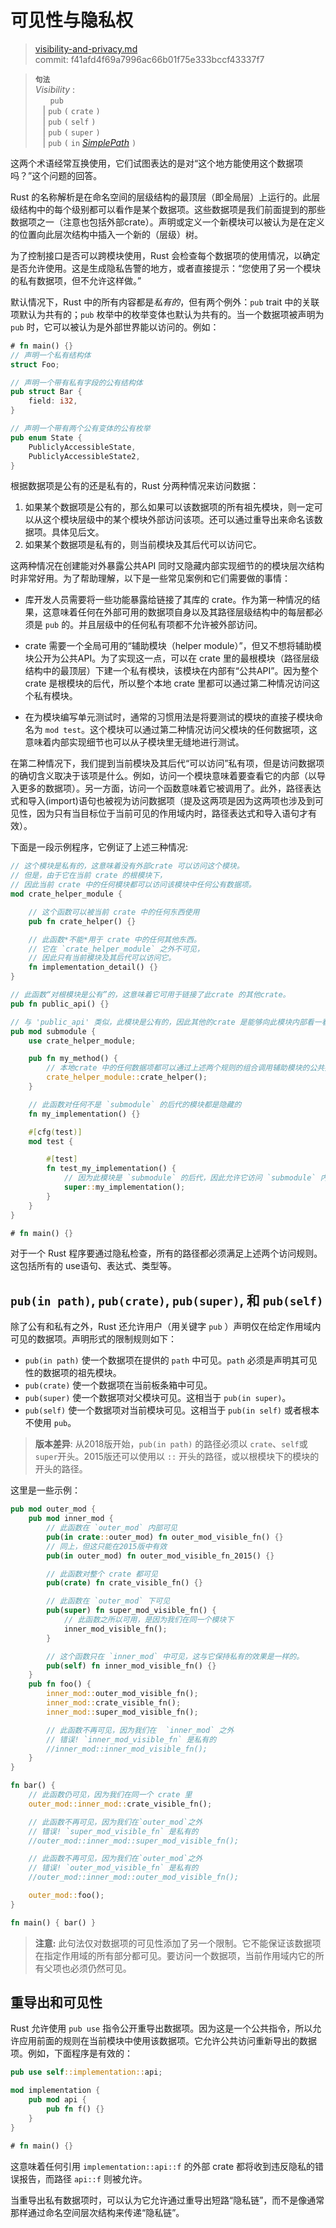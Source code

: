 # 可见性与隐私权

>[visibility-and-privacy.md](https://github.com/rust-lang/reference/blob/master/src/visibility-and-privacy.md)\
>commit: f41afd4f69a7996ac66b01f75e333bccf43337f7

> **<sup>句法<sup>**\
> _Visibility_ :\
> &nbsp;&nbsp; &nbsp;&nbsp; `pub`\
> &nbsp;&nbsp; | `pub` `(` `crate` `)`\
> &nbsp;&nbsp; | `pub` `(` `self` `)`\
> &nbsp;&nbsp; | `pub` `(` `super` `)`\
> &nbsp;&nbsp; | `pub` `(` `in` [_SimplePath_] `)`

这两个术语经常互换使用，它们试图表达的是对“这个地方能使用这个数据项吗？”这个问题的回答。

Rust 的名称解析是在命名空间的层级结构的最顶层（即全局层）上运行的。此层级结构中的每个级别都可以看作是某个数据项。这些数据项是我们前面提到的那些数据项之一（注意也包括外部crate）。声明或定义一个新模块可以被认为是在定义的位置向此层次结构中插入一个新的（层级）树。

为了控制接口是否可以跨模块使用，Rust 会检查每个数据项的使用情况，以确定是否允许使用。这是生成隐私告警的地方，或者直接提示：“您使用了另一个模块的私有数据项，但不允许这样做。”

默认情况下，Rust 中的所有内容都是*私有的*，但有两个例外：`pub` trait 中的关联项默认为共有的；`pub` 枚举中的枚举变体也默认为共有的。当一个数据项被声明为 `pub` 时，它可以被认为是外部世界能以访问的。例如：

```rust
# fn main() {}
// 声明一个私有结构体
struct Foo;

// 声明一个带有私有字段的公有结构体
pub struct Bar {
    field: i32,
}

// 声明一个带有两个公有变体的公有枚举
pub enum State {
    PubliclyAccessibleState,
    PubliclyAccessibleState2,
}
```

根据数据项是公有的还是私有的，Rust 分两种情况来访问数据：

1. 如果某个数据项是公有的，那么如果可以该数据项的所有祖先模块，则一定可以从这个模块层级中的某个模块外部访问该项。还可以通过重导出来命名该数据项。具体见后文。
2. 如果某个数据项是私有的，则当前模块及其后代可以访问它。

这两种情况在创建能对外暴露公共API 同时又隐藏内部实现细节的的模块层次结构时非常好用。为了帮助理解，以下是一些常见案例和它们需要做的事情：

* 库开发人员需要将一些功能暴露给链接了其库的 crate。作为第一种情况的结果，这意味着任何在外部可用的数据项自身以及其路径层级结构中的每层都必须是 `pub` 的。并且层级中的任何私有项都不允许被外部访问。
 
* crate 需要一个全局可用的“辅助模块（helper module）”，但又不想将辅助模块公开为公共API。为了实现这一点，可以在 crate 里的最根模块（路径层级结构中的最顶层）下建一个私有模块，该模块在内部有“公共API”。因为整个 crate 是根模块的后代，所以整个本地 crate 里都可以通过第二种情况访问这个私有模块。

* 在为模块编写单元测试时，通常的习惯用法是将要测试的模块的直接子模块命名为 `mod test`。这个模块可以通过第二种情况访问父模块的任何数据项，这意味着内部实现细节也可以从子模块里无缝地进行测试。

在第二种情况下，我们提到当前模块及其后代“可以访问”私有项，但是访问数据项的确切含义取决于该项是什么。例如，访问一个模块意味着要查看它的内部（以导入更多的数据项）。另一方面，访问一个函数意味着它被调用了。此外，路径表达式和导入(import)语句也被视为访问数据项（提及这两项是因为这两项也涉及到可见性，因为只有当目标位于当前可见的作用域内时，路径表达式和导入语句才有效）。

下面是一段示例程序，它例证了上述三种情况:

```rust
// 这个模块是私有的，这意味着没有外部crate 可以访问这个模块。
// 但是，由于它在当前 crate 的根模块下，
// 因此当前 crate 中的任何模块都可以访问该模块中任何公有数据项。
mod crate_helper_module {

    // 这个函数可以被当前 crate 中的任何东西使用
    pub fn crate_helper() {}

    // 此函数*不能*用于 crate 中的任何其他东西。
    // 它在 `crate_helper_module` 之外不可见，
    // 因此只有当前模块及其后代可以访问它。
    fn implementation_detail() {}
}

// 此函数“对根模块是公有”的，这意味着它可用于链接了此crate 的其他crate。
pub fn public_api() {}

// 与 'public_api' 类似，此模块是公有的，因此其他的crate 是能够向此模块内部看一看的。
pub mod submodule {
    use crate_helper_module;

    pub fn my_method() {
        // 本地crate 中的任何数据项都可以通过上述两个规则的组合调用辅助模块的公共接口。
        crate_helper_module::crate_helper();
    }

    // 此函数对任何不是 `submodule` 的后代的模块都是隐藏的
    fn my_implementation() {}

    #[cfg(test)]
    mod test {

        #[test]
        fn test_my_implementation() {
            // 因为此模块是 `submodule` 的后代，因此允许它访问 `submodule` 内部的私有项，而不会侵犯隐私权。
            super::my_implementation();
        }
    }
}

# fn main() {}
```

对于一个 Rust 程序要通过隐私检查，所有的路径都必须满足上述两个访问规则。这包括所有的 use语句、表达式、类型等。

## `pub(in path)`, `pub(crate)`, `pub(super)`, 和 `pub(self)`

除了公有和私有之外，Rust 还允许用户（用关键字 `pub` ）声明仅在给定作用域内可见的数据项。声明形式的限制规则如下：

- `pub(in path)` 使一个数据项在提供的 `path` 中可见。`path` 必须是声明其可见性的数据项的祖先模块。
- `pub(crate)` 使一个数据项在当前板条箱中可见。
- `pub(super)` 使一个数据项对父模块可见。这相当于 `pub(in super)`。
- `pub(self)` 使一个数据项对当前模块可见。这相当于 `pub(in self)` 或者根本不使用 `pub`。

> **版本差异**: 从2018版开始，`pub(in path)` 的路径必须以 `crate`、`self`或`super`开头。2015版还可以使用以 `::` 开头的路径，或以根模块下的模块的开头的路径。

这里是一些示例：

```rust
pub mod outer_mod {
    pub mod inner_mod {
        // 此函数在 `outer_mod` 内部可见
        pub(in crate::outer_mod) fn outer_mod_visible_fn() {}
        // 同上，但这只能在2015版中有效
        pub(in outer_mod) fn outer_mod_visible_fn_2015() {}

        // 此函数对整个 crate 都可见
        pub(crate) fn crate_visible_fn() {}

        // 此函数在 `outer_mod` 下可见
        pub(super) fn super_mod_visible_fn() {
            // 此函数之所以可用，是因为我们在同一个模块下
            inner_mod_visible_fn();
        }

        // 这个函数只在 `inner_mod` 中可见，这与它保持私有的效果是一样的。
        pub(self) fn inner_mod_visible_fn() {}
    }
    pub fn foo() {
        inner_mod::outer_mod_visible_fn();
        inner_mod::crate_visible_fn();
        inner_mod::super_mod_visible_fn();

        // 此函数不再可见，因为我们在  `inner_mod` 之外
        // 错误! `inner_mod_visible_fn` 是私有的
        //inner_mod::inner_mod_visible_fn();
    }
}

fn bar() {
    // 此函数仍可见，因为我们在同一个 crate 里
    outer_mod::inner_mod::crate_visible_fn();

    // 此函数不再可见，因为我们在`outer_mod`之外
    // 错误! `super_mod_visible_fn` 是私有的
    //outer_mod::inner_mod::super_mod_visible_fn();

    // 此函数不再可见，因为我们在`outer_mod`之外
    // 错误! `outer_mod_visible_fn` 是私有的
    //outer_mod::inner_mod::outer_mod_visible_fn();

    outer_mod::foo();
}

fn main() { bar() }
```

> **注意:** 此句法仅对数据项的可见性添加了另一个限制。它不能保证该数据项在指定作用域的所有部分都可见。要访问一个数据项，当前作用域内它的所有父项也必须仍然可见。

## 重导出和可见性

Rust 允许使用 `pub use` 指令公开重导出数据项。因为这是一个公共指令，所以允许应用前面的规则在当前模块中使用该数据项。它允许公共访问重新导出的数据项。例如，下面程序是有效的：

```rust
pub use self::implementation::api;

mod implementation {
    pub mod api {
        pub fn f() {}
    }
}

# fn main() {}
```

这意味着任何引用 `implementation::api::f`  的外部 crate 都将收到违反隐私的错误报告，而路径 `api::f` 则被允许。

当重导出私有数据项时，可以认为它允许通过重导出短路“隐私链”，而不是像通常那样通过命名空间层次结构来传递“隐私链”。

[_SimplePath_]: paths.md#简单路径
